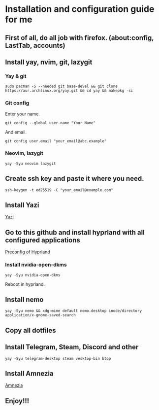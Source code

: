 # Installation and configuration guide for me

## First of all, do all job with firefox. (about:config, LastTab, accounts)

## Install yay, nvim, git, lazygit

### Yay & git

```
sudo pacman -S --needed git base-devel && git clone https://aur.archlinux.org/yay.git && cd yay && makepkg -si
```

### Git config

Enter your name.

```
git config --global user.name "Your Name" 
```

And email.

```
git config user.email "your_email@abc.example"
```


### Neovim, lazygit

```
yay -Syu neovim lazygit
```

## Create ssh key and paste it where you need.

```
ssh-keygen -t ed25519 -C "your_email@example.com"
```

## Install Yazi 

[Yazi](https://yazi-rs.github.io/)

## Go to this github and install hyprland with all configured applications

[Preconfig of Hyprland](https://github.com/prasanthrangan/hyprdots)

### Install nvidia-open-dkms

```
yay -Syu nvidia-open-dkms
```

Reboot in hyprland.

## Install nemo

```
yay -Syu nemo && xdg-mime default nemo.desktop inode/directory application/x-gnome-saved-search
```

## Copy all dotfiles

## Install Telegram, Steam, Discord and other

```
yay -Syu telegram-desktop steam vesktop-bin btop
```

## Install Amnezia

[Amnezia](https://github.com/amnezia-vpn/amnezia-client?tab=readme-ov-file)

## Enjoy!!!

